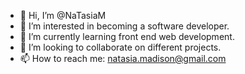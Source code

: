 - 👋 Hi, I’m @NaTasiaM
- 👀 I’m interested in becoming a software developer.
- 🌱 I’m currently learning front end web development.
- 💞️ I’m looking to collaborate on different projects.
- 📫 How to reach me: natasia.madison@gmail.com

<!---
NaTasiaM/NaTasiaM is a ✨ special ✨ repository because its `README.md` (this file) appears on your GitHub profile.
You can click the Preview link to take a look at your changes.
--->

